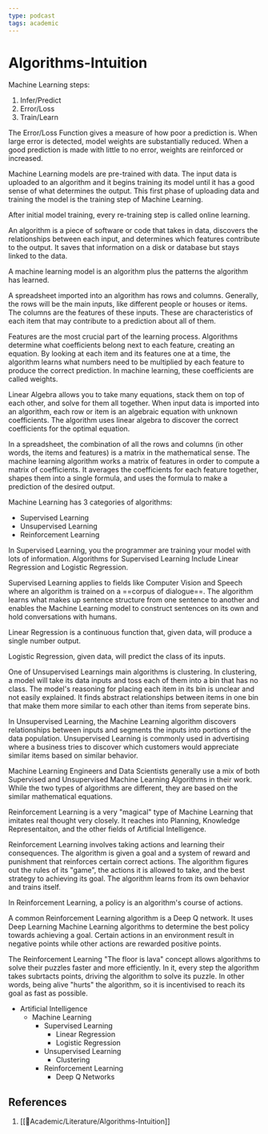 ```yaml
---
type: podcast
tags: academic
---
```


# Algorithms-Intuition

Machine Learning steps:
1. Infer/Predict
2. Error/Loss
3. Train/Learn

The Error/Loss Function gives a measure of how poor a prediction is. When large error is detected, model weights are substantially reduced. When a good prediction is made with little to no error, weights are reinforced or increased.

Machine Learning models are pre-trained with data. The input data is uploaded to an algorithm and it begins training its model until it has a good sense of what determines the output. This first phase of uploading data and training the model is the training step of Machine Learning.

After initial model training, every re-training step is called online learning.

An algorithm is a piece of software or code that takes in data, discovers the relationships between each input, and determines which features contribute to the output. It saves that information on a disk or database but stays linked to the data.

A machine learning model is an algorithm plus the patterns the algorithm has learned.

A spreadsheet imported into an algorithm has rows and columns. Generally, the rows will be the main inputs, like different people or houses or items. The columns are the features of these inputs. These are characteristics of each item that may contribute to a prediction about all of them.

Features are the most crucial part of the learning process. Algorithms determine what coefficients belong next to each feature, creating an equation. By looking at each item and its features one at a time, the algorithm learns what numbers need to be multiplied by each feature to produce the correct prediction. In machine learning, these coefficients are called weights.

Linear Algebra allows you to take many equations, stack them on top of each other, and solve for them all together. When input data is imported into an algorithm, each row or item is an algebraic equation with unknown coefficients. The algorithm uses linear algebra to discover the correct coefficients for the optimal equation.

In a spreadsheet, the combination of all the rows and columns (in other words, the items and features) is a matrix in the mathematical sense. The machine learning algorithm works a matrix of features in order to compute a matrix of coefficients. It averages the coefficients for each feature together, shapes them into a single formula, and uses the formula to make a prediction of the desired output.


Machine Learning has 3 categories of algorithms:
- Supervised Learning
- Unsupervised Learning
- Reinforcement Learning

In Supervised Learning, you the programmer are training your model with lots of information. Algorithms for Supervised Learning Include Linear Regression and Logistic Regression.

Supervised Learning applies to fields like Computer Vision and Speech where an algorithm is trained on a ==corpus of dialogue==. The algorithm learns what makes up sentence structure from one sentence to another and enables the Machine Learning model to construct sentences on its own and hold conversations with humans.

Linear Regression is a continuous function that, given data, will produce a single number output.

Logistic Regression, given data, will predict the class of its inputs.

One of Unsupervised Learnings main algorithms is clustering. In clustering, a model will take its data inputs and toss each of them into a bin that has no class. The model's reasoning for placing each item in its bin is unclear and not easily explained. It finds abstract relationships between items in one bin that make them more similar to each other than items from seperate bins.

In Unsupervised Learning, the Machine Learning algorithm discovers relationships between inputs and segments the inputs into portions of the data population. Unsupervised Learning is commonly used in advertising where a business tries to discover which customers would appreciate similar items based on similar behavior.

Machine Learning Engineers and Data Scientists generally use a mix of both Supervised and Unsupervised Machine Learning Algorithms in their work. While the two types of algorithms are different, they are based on the similar mathematical equations.

Reinforcement Learning is a very "magical" type of Machine Learning that imitates real thought very closely. It reaches into Planning, Knowledge Representaiton, and the other fields of Artificial Intelligence.

Reinforcement Learning involves taking actions and learning their consequences. The algorithm is given a goal and a system of reward and punishment that reinforces certain correct actions. The algorithm figures out the rules of its "game", the actions it is allowed to take, and the best strategy to achieving its goal. The algorithm learns from its own behavior and trains itself.

In Reinforcement Learning, a policy is an algorithm's course of actions.

A common Reinforcement Learning algorithm is a Deep Q network. It uses Deep Learning Machine Learning algorithms to determine the best policy towards achieving a goal. Certain actions in an environment result in negative points while other actions are rewarded positive points.

The Reinforcement Learning "The floor is lava" concept allows algorithms to solve their puzzles faster and more efficiently. In it, every step the algorithm takes subrtacts points, driving the algorithm to solve its puzzle. In other words, being alive "hurts" the algorithm, so it is incentivised to reach its goal as fast as possible.

- Artificial Intelligence
	- Machine Learning
		- Supervised Learning
			- Linear Regression
			- Logistic Regression
		- Unsupervised Learning
			- Clustering
		- Reinforcement Learning
			- Deep Q Networks

## References
1. [[🧪Academic/Literature/Algorithms-Intuition]]